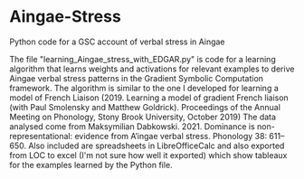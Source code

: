 # Aingae-Stress
Python code for a GSC account of verbal stress in Aingae

The file "learning_Aingae_stress_with_EDGAR.py" is code for a learning algorithm that learns weights and activations for relevant examples to derive Aingae verbal stress patterns in the Gradient Symbolic Computation framework. The algorithm is similar to the one I developed for learning a model of French Liaison (2019. Learning a model of gradient French liaison (with Paul Smolensky and Matthew Goldrick). Proceedings of the Annual Meeting on Phonology, Stony Brook University, October 2019)
The data analysed come from Maksymilian Dabkowski. 2021. Dominance is non-representational: evidence from A’ingae verbal stress. Phonology 38: 611–650.
Also included are spreadsheets in LibreOfficeCalc and also exported from LOC to excel (I'm not sure how well it exported) which show tableaux for the examples learned by the Python file.

